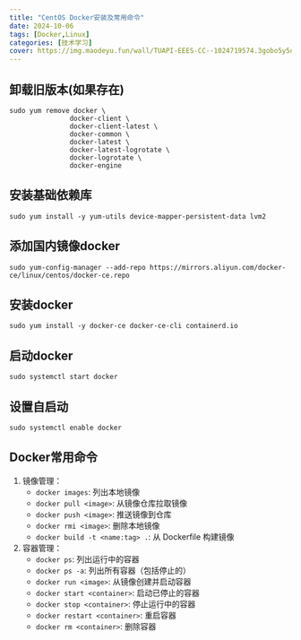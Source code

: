 ```yaml
---
title: "CentOS Docker安装及常用命令"
date: 2024-10-06
tags: [Docker,Linux]
categories: [技术学习]
cover: https://img.maodeyu.fun/wall/TUAPI-EEES-CC--1024719574.3gobo5y5o8.webp
---
```

## 卸载旧版本(如果存在)

```
sudo yum remove docker \
               docker-client \
               docker-client-latest \
               docker-common \
               docker-latest \
               docker-latest-logrotate \
               docker-logrotate \
               docker-engine

```

## 安装基础依赖库

```ssh
sudo yum install -y yum-utils device-mapper-persistent-data lvm2
```

## 添加国内镜像docker

```
sudo yum-config-manager --add-repo https://mirrors.aliyun.com/docker-ce/linux/centos/docker-ce.repo
```

## 安装docker

```
sudo yum install -y docker-ce docker-ce-cli containerd.io
```

## 启动docker

```
sudo systemctl start docker
```

## 设置自启动

```
sudo systemctl enable docker
```

## Docker常用命令

1. 镜像管理：
   - `docker images`: 列出本地镜像
   - `docker pull <image>`: 从镜像仓库拉取镜像
   - `docker push <image>`: 推送镜像到仓库
   - `docker rmi <image>`: 删除本地镜像
   - `docker build -t <name:tag> .`: 从 Dockerfile 构建镜像
2. 容器管理：
   - `docker ps`: 列出运行中的容器
   - `docker ps -a`: 列出所有容器（包括停止的）
   - `docker run <image>`: 从镜像创建并启动容器
   - `docker start <container>`: 启动已停止的容器
   - `docker stop <container>`: 停止运行中的容器
   - `docker restart <container>`: 重启容器
   - `docker rm <container>`: 删除容器